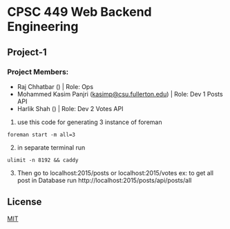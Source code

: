 
# CPSC 449 Web Backend Engineering
## Project-1
### Project Members:
* Raj Chhatbar () | Role: Ops
* Mohammed Kasim Panjri (kasimp@csu.fullerton.edu) | Role: Dev 1 Posts API
* Harlik Shah () | Role: Dev 2 Votes API

1) use this code for generating 3 instance of foreman
```
foreman start -m all=3
```

2) in separate terminal run
```
ulimit -n 8192 && caddy
```

3) Then go to localhost:2015/posts or localhost:2015/votes
ex: to get all post in Database run
http://localhost:2015/posts/api/posts/all


## License
[MIT](https://choosealicense.com/licenses/mit/)
